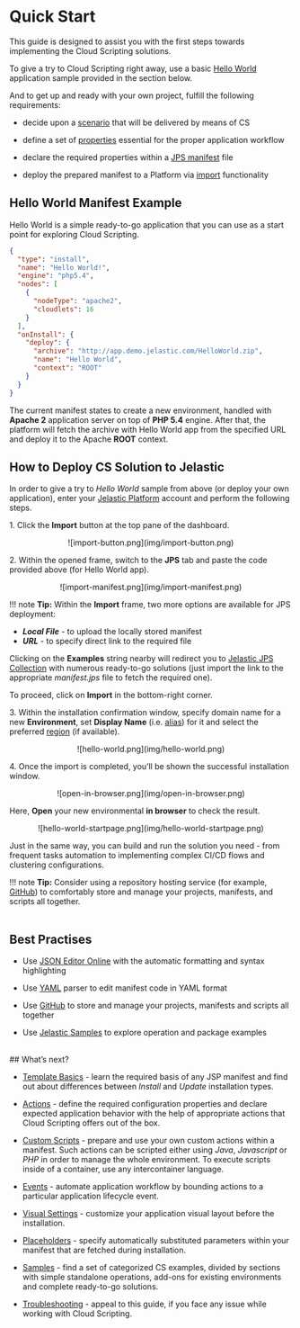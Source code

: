 # Quick Start                                      
    
This guide is designed to assist you with the first steps towards implementing the Cloud Scripting solutions.                                     

To give a try to Cloud Scripting right away, use a basic [Hello World](#hello-world-manifest-example) application sample provided in the section below.                                                                     

And to get up and ready with your own project, fulfill the following requirements:                                    

- decide upon a <a href="/samples/" target="_blank">scenario</a> that will be delivered by means of CS                       

- define a set of <a href="/creating-manifest/basic-configs/" target="_blank">properties</a> essential for the proper application workflow                  

- declare the required properties within a <a href="/creating-manifest/basic-configs/" target="_blank">JPS manifest</a> file                      

- deploy the prepared manifest to a Platform via [import](#how-to-deploy-cs-solution-to-jelastic ) functionality                 

## Hello World Manifest Example                      

Hello World is a simple ready-to-go application that you can use as a start point for exploring Cloud Scripting.                          

```json
{
  "type": "install",
  "name": "Hello World!",
  "engine": "php5.4",
  "nodes": [
    {
      "nodeType": "apache2",
      "cloudlets": 16
    }
  ],
  "onInstall": {
    "deploy": {
      "archive": "http://app.demo.jelastic.com/HelloWorld.zip",
      "name": "Hello World",
      "context": "ROOT"
    }
  }
}
```

The current manifest states to create a new environment, handled with **Apache 2** application server on top of **PHP 5.4** engine. After that, the platform will fetch the archive with Hello World app from the specified URL and deploy it to the Apache **ROOT** context.                                   

## How to Deploy CS Solution to Jelastic 

In order to give a try to *Hello World* sample from above (or deploy your own application), enter your <a href="https://jelastic.cloud/" target="blank">Jelastic Platform</a> account and perform the following steps.                    

1.&nbsp;Click the **Import** button at the top pane of the dashboard.                                             

<center>![import-button.png](img/import-button.png)</center>                        

2.&nbsp;Within the opened frame, switch to the **JPS** tab and paste the code provided above (for Hello World app).                      

<center>![import-manifest.png](img/import-manifest.png)</center>               

!!! note
    **Tip:** Within the **Import** frame, two more options are available for JPS deployment:<ul><li><b>*Local File*</b> - to upload the locally stored manifest</li><li><b>*URL*</b> - to specify direct link to the required file</li></ul> Clicking on the **Examples** string nearby will redirect you to <a href="https://github.com/jelastic-jps" target="blank">Jelastic JPS Collection</a> with numerous ready-to-go solutions (just import the link to the appropriate *manifest.jps* file to fetch the required one).                                 

To proceed, click on **Import** in the bottom-right corner.                   

3.&nbsp;Within the installation confirmation window, specify domain name for a new **Environment**, set **Display Name** (i.e. <a href="https://docs.jelastic.com/environment-aliases" target="blank">alias</a>) for it and select the preferred <a href="https://docs.jelastic.com/environment-regions" target="blank">region</a> (if available).                  

<center>![hello-world.png](img/hello-world.png)</center>                                        

4.&nbsp;Once the import is completed, you’ll be shown the successful installation window.                                      

<center>![open-in-browser.png](img/open-in-browser.png)</center>               

Here, **Open** your new environmental **in browser** to check the result.                     

<center>![hello-world-startpage.png](img/hello-world-startpage.png)</center>                                   

Just in the same way, you can build and run the solution you need - from frequent tasks automation to implementing complex CI/CD flows and clustering configurations.                               

!!! note
    **Tip:** Consider using a repository hosting service (for example, <a href="https://github.com/" target="blank">GitHub</a>) to comfortably store and manage your projects, manifests, and scripts all together.                               
<br>    
## Best Practises                        

- Use <a href="http://jsoneditoronline.org/" target="blank">JSON Editor Online</a> with the automatic formatting and syntax highlighting                       

- Use <a href="http://www.yaml.org/" target="blank">YAML</a> parser to edit manifest code in YAML format                                    

- Use <a href="https://github.com/" target="blank">GitHub</a> to store and manage your projects, manifests and scripts all together                            

- Use <a href="/samples/" target="blank">Jelastic Samples</a> to explore operation and package examples                          

<br> 
## What’s next?                                     

- <a href="/creating-manifest/basic-configs/" target="blank">Template Basics</a> - learn the required basis of any JSP manifest and find out about differences between *Install* and *Update* installation types.                             

- <a href="/creating-manifest/actions/" target="blank">Actions</a> - define the required configuration properties and declare expected application behavior with the help of appropriate actions that Cloud Scripting offers out of the box.                     

- <a href="/creating-manifest/custom-scripts/" target="blank">Custom Scripts</a> - prepare and use your own custom actions within a manifest. Such actions can be scripted either using *Java*, *Javascript* or *PHP* in order to manage the whole environment. To execute scripts inside of a container, use any intercontainer language.                         

- <a href="/creating-manifest/events/" target="blank">Events</a> - automate application workflow by bounding actions to a particular application lifecycle event.                        

- <a href="/creating-manifest/visual-settings/" target="blank">Visual Settings</a> - customize your application visual layout before the installation.                     

- <a href="/creating-manifest/placeholders/" target="blank">Placeholders</a> - specify automatically substituted parameters within your manifest that are fetched during installation.                          

- <a href="/samples/" target="blank">Samples</a> - find a set of categorized CS examples, divided by sections with simple standalone operations, add-ons for existing environments and complete ready-to-go solutions.                        

- <a href="/troubleshooting/" target="blank">Troubleshooting</a> - appeal to this guide, if you face any issue while working with Cloud Scripting.                                     
